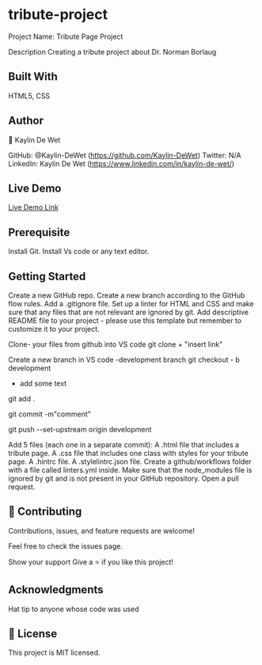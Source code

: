 # tribute-project

Project Name: Tribute Page Project

Description
Creating a tribute project about Dr. Norman Borlaug

## Built With

HTML5,
CSS

## Author

👤 Kaylin De Wet

GitHub: @Kaylin-DeWet (https://github.com/Kaylin-DeWet)
Twitter: N/A
LinkedIn: Kaylin De Wet (https://www.linkedin.com/in/kaylin-de-wet/)

## Live Demo

[Live Demo Link](https://golden-lokum-684de7.netlify.app/)

## Prerequisite

Install Git.
Install Vs code or any text editor.

## Getting Started

Create a new GitHub repo.
Create a new branch according to the GitHub flow rules.
Add a .gitignore file.
Set up a linter for HTML and CSS and make sure that any files that are not relevant are ignored by git.
Add descriptive README file to your project - please use this template but remember to customize it to your project.

Clone- your files from github into VS code
git clone + "insert link"

Create a new branch in VS code -development branch
git checkout - b development

- add some text

git add .

git commit -m"comment"

git push --set-upstream origin development

Add 5 files (each one in a separate commit):
A .html file that includes a tribute page.
A .css file that includes one class with styles for your tribute page.
A .hintrc file.
A .stylelintrc.json file.
Create a github/workflows folder with a file called linters.yml inside.
Make sure that the node_modules file is ignored by git and is not present in your GitHub repository.
Open a pull request.

## 🤝 Contributing

Contributions, issues, and feature requests are welcome!

Feel free to check the issues page.

Show your support
Give a ⭐️ if you like this project!

## Acknowledgments

Hat tip to anyone whose code was used

## 📝 License

This project is MIT licensed.
